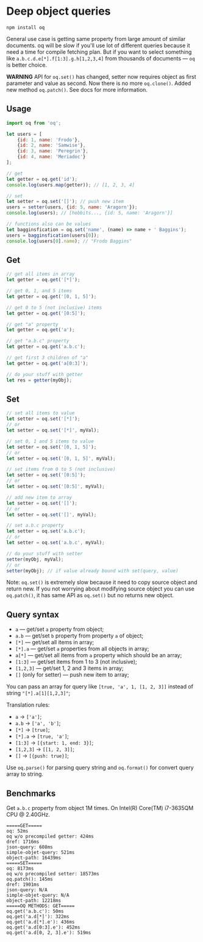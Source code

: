 # Deep object queries

```
npm install oq
```

General use case is getting same property from large amount of similar documents.
oq will be slow if you'll use lot of different queries because it need a time for compile fetching plan.
But if you want to select something like `a.b.c.d.e[*].f[1:3].g.h[1,2,3,4]` from thousands of documents — `oq` is better choice.

**WARNING** API for `oq.set()` has changed, setter now requires object as first parameter and value as second. Now there is no more `oq.clone()`. Added new method `oq.patch()`. See docs for more information.

Usage
-----

```js
import oq from 'oq';

let users = [
    {id: 1, name: 'Frodo'},
    {id: 2, name: 'Samwise'},
    {id: 3, name: 'Peregrin'},
    {id: 4, name: 'Meriadoc'}
];

// get
let getter = oq.get('id');
console.log(users.map(getter)); // [1, 2, 3, 4]

// set
let setter = oq.set('[]'); // push new item
users = setter(users, {id: 5, name: 'Aragorn'});
console.log(users); // [hobbits..., {id: 5, name: 'Aragorn'}]

// functions also can be values
let bagginsfication = oq.set('name', (name) => name + ' Baggins');
users = bagginsfication(users[0]);
console.log(users[0].name); // "Frodo Baggins"
```

Get
---

```js
// get all items in array
let getter = oq.get('[*]');

// get 0, 1, and 5 items
let getter = oq.get('[0, 1, 5]');

// get 0 to 5 (not inclusive) items
let getter = oq.get('[0:5]');

// get "a" property
let getter = oq.get('a');

// get "a.b.c" property
let getter = oq.get('a.b.c');

// get first 3 children of "a"
let getter = oq.get('a[0:3]');

// do your stuff with getter
let res = getter(myObj);
```

Set
---

```js
// set all items to value
let setter = oq.set('[*]');
// or
let setter = oq.set('[*]', myVal);

// set 0, 1 and 5 items to value
let setter = oq.set('[0, 1, 5]');
// or
let setter = oq.set('[0, 1, 5]', myVal);

// set items from 0 to 5 (not inclusive)
let setter = oq.set('[0:5]');
// or
let setter = oq.set('[0:5]', myVal);

// add new item to array
let setter = oq.set('[]');
// or
let setter = oq.set('[]', myVal);

// set a.b.c property
let setter = oq.set('a.b.c');
// or
let setter = oq.set('a.b.c', myVal);

// do your stuff with setter
setter(myObj, myVal);
// or
setter(myObj); // if value already bound with set(query, value)
```

Note: `oq.set()` is extremely slow because it need to copy source object and return new. If you not worrying about modifying source object you can use `oq.patch()`, it has same API as `oq.set()` but no returns new object.


Query syntax
------------

* `a` — get/set `a` property from object;
* `a.b` — get/set `b` property from property `a` of object;
* `[*]` — get/set all items in array;
* `[*].a` — get/set `a` properties from all objects in array;
* `a[*]` — get/set all items from `a` property which should be an array;
* `[1:3]` — get/set items from 1 to 3 (not inclusive);
* `[1,2,3]` — get/set 1, 2 and 3 items in array;
* `[]` (only for setter) — push new item to array;


You can pass an array for query like `[true, 'a', 1, [1, 2, 3]]` instead of string `"[*].a[1][1,2,3]"`;

Translation rules:

* `a` → `['a']`;
* `a.b` → `['a', 'b']`;
* `[*]` → `[true]`;
* `[*].a` → `[true, 'a']`;
* `[1:3]` → `[{start: 1, end: 3}]`;
* `[1,2,3]` → `[[1, 2, 3]]`;
* `[]` → `[{push: true}]`;

Use `oq.parse()` for parsing query string and `oq.format()` for convert query array to string.

Benchmarks
----------

Get `a.b.c` property from object 1M times. On Intel(R) Core(TM) i7-3635QM CPU @ 2.40GHz.

```
=====GET=====
oq: 52ms
oq w/o precompiled getter: 424ms
dref: 1716ms
json-query: 608ms
simple-objet-query: 521ms
object-path: 16439ms
=====SET=====
oq: 8173ms
oq w/o precompiled setter: 18573ms
oq.patch(): 145ms
dref: 1901ms
json-query: N/A
simple-objet-query: N/A
object-path: 12218ms
=====OQ METHODS: GET=====
oq.get('a.b.c'): 50ms
oq.get('a.d[*]'): 322ms
oq.get('a.d[*].e'): 436ms
oq.get('a.d[0:3].e'): 452ms
oq.get('a.d[0, 2, 3].e'): 519ms
```
